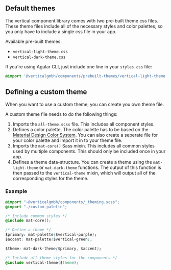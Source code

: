 ## Default themes

The vertical component library comes with two pre-built theme css files. These theme files include all of the necessary styles and color palettes, so you only have to include a single css file in your app.

Available pre-built themes:
- `vertical-light-theme.css`
- `vertical-dark-theme.css`

If you're using Agular CLI, just include one line in your `styles.css` file:

```css
@import '@verticalgmbh/components/prebuilt-themes/vertical-light-theme.css';
```

## Defining a custom theme

When you want to use a custom theme, you can create you own theme file.

A custom theme file needs to do the following things:
1. Imports the `all-theme.scss` file. This includes all component styles.
2. Defines a color palette. The color palette has to be based on the [Material Design Color System](https://material.io/design/color/#color-theme-creation). You can also create a seperate file for your color palette and import it in to your theme file.
3. Imports the `mat-core()` Sass mixin. This includes all common styles used by multiple components. This should only be included once in your app.
4. Defines a theme data-structure. You can create a theme using the `mat-light-theme` or `mat-dark-theme` functions. The output of this function is then passed to the `vertical-theme` mixin, which will output all of the corresponding styles for the theme.

### Example

```css
@import "~@verticalgmbh/components/_theming.scss";
@import "./custom-palette";

/* Include common styles */
@include mat-core();

/* Define a theme */
$primary: mat-palette($vertical-purple);
$accent: mat-palette($vertical-green);

$theme: mat-dark-theme($primary, $accent);

/* Include all theme styles for the components */
@include vertical-theme($theme);
```